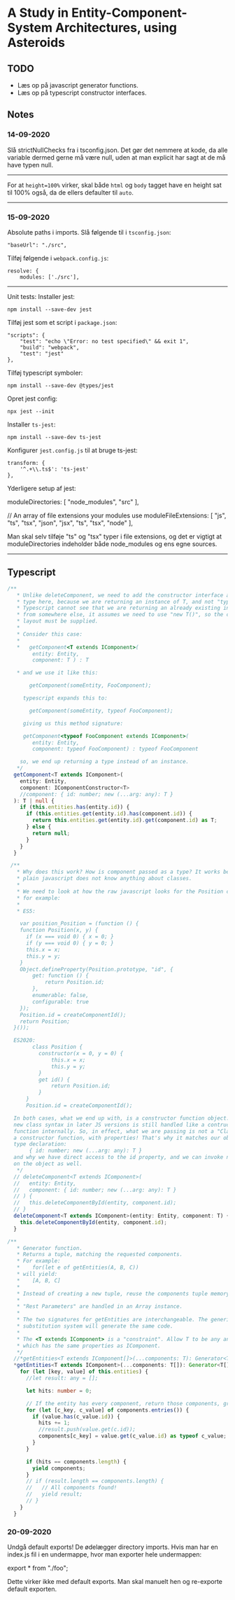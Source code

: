 # A Study in Entity-Component-System Architectures, using Asteroids

## TODO

- Læs op på javascript generator functions.
- Læs op på typescript constructor interfaces.

## Notes

### 14-09-2020

Slå strictNullChecks fra i tsconfig.json. Det gør det nemmere at kode, da
alle variable dermed gerne må være null, uden at man explicit har sagt at
de må have typen null.

---

For at `height=100%` virker, skal både `html` og `body` tagget have en height
sat til 100% også, da de ellers defaulter til `auto`.

---

### 15-09-2020

Absolute paths i imports. Slå følgende til i `tsconfig.json`:

    "baseUrl": "./src",

Tilføj følgende i `webpack.config.js`:

    resolve: {
        modules: ['./src'],

---

Unit tests: Installer jest:

    npm install --save-dev jest

Tilføj jest som et script i `package.json`:

    "scripts": {
        "test": "echo \"Error: no test specified\" && exit 1",
        "build": "webpack",
        "test": "jest"
    },

Tilføj typescript symboler:

    npm install --save-dev @types/jest

Opret jest config:

    npx jest --init

Installer `ts-jest`:

    npm install --save-dev ts-jest

Konfigurer `jest.config.js` til at bruge ts-jest:

    transform: {
        '^.+\\.ts$': 'ts-jest'
    },

Yderligere setup af jest:

moduleDirectories: [
"node_modules",
"src"
],

// An array of file extensions your modules use
moduleFileExtensions: [
"js",
"ts",
"tsx",
"json",
"jsx",
"ts",
"tsx",
"node"
],

Man skal selv tilføje "ts" og "tsx" typer i file extensions, og det er vigtigt
at moduleDirectories indeholder både node_modules og ens egne sources.

---

## Typescript

```ts
/**
   * Unlike deleteComponent, we need to add the constructor interface as a
   * type here, because we are returning an instance of T, and not "typeof T".
   * Typescript cannot see that we are returning an already existing instance
   * from somewhere else, it assumes we need to use "new T()", so the constructor
   * layout must be supplied.
   *
   * Consider this case:
   *
   *   getComponent<T extends IComponent>(
        entity: Entity,
        component: T ) : T

   * and we use it like this:

       getComponent(someEntity, FooComponent);

     typescript expands this to:

       getComponent(someEntity, typeof FooComponent);

     giving us this method signature:

     getComponent<typeof FooComponent extends IComponent>(
        entity: Entity,
        component: typeof FooComponent) : typeof FooComponent

    so, we end up returning a type instead of an instance.
   */
  getComponent<T extends IComponent>(
    entity: Entity,
    component: IComponentConstructor<T>
    //component: { id: number; new (...arg: any): T }
  ): T | null {
    if (this.entities.has(entity.id)) {
      if (this.entities.get(entity.id).has(component.id)) {
        return this.entities.get(entity.id).get(component.id) as T;
      } else {
        return null;
      }
    }
  }

 /**
   * Why does this work? How is component passed as a type? It works because
   * plain javascript does not know anything about classes.
   *
   * We need to look at how the raw javascript looks for the Position class
   * for example:
   *
   * ES5:

    var position_Position = (function () {
    function Position(x, y) {
      if (x === void 0) { x = 0; }
      if (y === void 0) { y = 0; }
      this.x = x;
      this.y = y;
    }
    Object.defineProperty(Position.prototype, "id", {
        get: function () {
            return Position.id;
        },
        enumerable: false,
        configurable: true
    });
    Position.id = createComponentId();
    return Position;
  }());

  ES2020:
        class Position {
          constructor(x = 0, y = 0) {
              this.x = x;
              this.y = y;
          }
          get id() {
              return Position.id;
          }
      }
      Position.id = createComponentId();

  In both cases, what we end up with, is a constructor function object. The
  new class syntax in later JS versions is still handled like a contructor
  function internally. So, in effect, what we are passing is not a "Class", its
  a constructor function, with properties! That's why it matches our object
  type declaration:
       { id: number; new (...arg: any): T }
  and why we have direct access to the id property, and we can invoke new()
  on the object as well.
   */
  // deleteComponent<T extends IComponent>(
  //   entity: Entity,
  //   component: { id: number; new (...arg: any): T }
  // ) {
  //   this.deleteComponentById(entity, component.id);
  // }
  deleteComponent<T extends IComponent>(entity: Entity, component: T) {
    this.deleteComponentById(entity, component.id);
  }

/**
   * Generator function.
   * Returns a tuple, matching the requested components.
   * For example:
   *    for(let e of getEntities(A, B, C))
   * will yield:
   *    [A, B, C]
   *
   * Instead of creating a new tuple, reuse the components tuple memory.
   *
   * "Rest Parameters" are handled in an Array instance.
   *
   * The two signatures for getEntities are interchangeable. The generics
   * substitution system will generate the same code.
   *
   * The <T extends IComponent> is a "constraint". Allow T to be any and all types
   * which has the same properties as IComponent.
   */
  //*getEntities<T extends IComponent[]>(...components: T): Generator<T, void> {
  *getEntities<T extends IComponent>(...components: T[]): Generator<T[], void> {
    for (let [key, value] of this.entities) {
      //let result: any = [];

      let hits: number = 0;

      // If the entity has every component, return those components, grouped
      for (let [c_key, c_value] of components.entries()) {
        if (value.has(c_value.id)) {
          hits += 1;
          //result.push(value.get(c.id));
          components[c_key] = value.get(c_value.id) as typeof c_value;
        }
      }

      if (hits == components.length) {
        yield components;
      }
      // if (result.length == components.length) {
      //   // All components found!
      //   yield result;
      // }
    }
  }
```

### 20-09-2020

Undgå default exports! De ødelægger directory imports. Hvis man har en index.js
fil i en undermappe, hvor man exporter hele undermappen:

  export * from "./foo";

Dette virker ikke med default exports. Man skal manuelt hen og re-exporte
default exporten.
